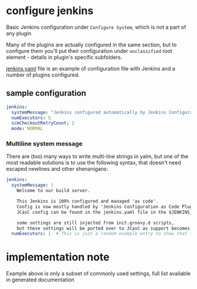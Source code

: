 # configure jenkins

Basic Jenkins configuration under `Configure System`, which is not a part of any plugin

Many of the plugins are actually configured in the same section, but to configure them you'll put their configuration under `unclassified` root element - details in plugin's specific subfolders.

[jenkins.yaml](jenkins.yaml) file is an example of configuration file with Jenkins and a number of plugins configured.


## sample configuration

```yaml
jenkins:
  systemMessage: "Jenkins configured automatically by Jenkins Configuration as Code Plugin\n\n"
  numExecutors: 5
  scmCheckoutRetryCount: 2
  mode: NORMAL
```

### Multiline system message
There are (too) many ways to write multi-line strings in yalm, but one of the most readable solutions
is to use the following syntax, that doesn't need escaped newlines and other shenanigans:

```yaml
jenkins:
  systemMessage: |
    Welcome to our build server.

    This Jenkins is 100% configured and managed 'as code'.
    Config is now mostly handled by 'Jenkins Configuration as Code Plugin' (JCasC).
    JCasC config can be found in the jenkins.yaml file in the $JENKINS_HOME/casc/ folder.

    some settings are still injected from init.groovy.d scripts,
    but these settings will be ported over to JCasC as support becomes available.
  numExecutors: 1  # This is just a random example entry to show that there is no "end token" for the multiline string apart from un-indent to the next yaml property.
```

# implementation note
Example above is only a subset of commonly used settings, full list available in generated documentation
